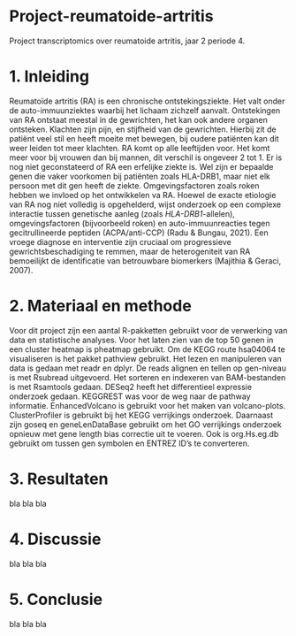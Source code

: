 # Project-reumatoide-artritis
Project transcriptomics over reumatoide artritis, jaar 2 periode 4.

# 1. Inleiding
Reumatoïde artritis (RA) is een chronische ontstekingsziekte. Het valt onder de auto-immuunziektes waarbij het lichaam zichzelf aanvalt. Ontstekingen van RA ontstaat meestal in de gewrichten, het kan ook andere organen ontsteken. Klachten zijn pijn, en stijfheid van de gewrichten. Hierbij zit de patiënt veel stil en heeft moeite met bewegen, bij oudere patiënten kan dit weer leiden tot meer klachten. RA komt op alle leeftijden voor. Het komt meer voor bij vrouwen dan bij mannen, dit verschil is ongeveer 2 tot 1. Er is nog niet geconstateerd of RA een erfelijke ziekte is. Wel zijn er bepaalde genen die vaker voorkomen bij patiënten zoals HLA-DRB1, maar niet elk persoon met dit gen heeft de ziekte. Omgevingsfactoren zoals roken hebben we invloed op het ontwikkelen va RA. 
Hoewel de exacte etiologie van RA nog niet volledig is opgehelderd, wijst onderzoek op een complexe interactie tussen genetische aanleg (zoals *HLA-DRB1*-allelen), omgevingsfactoren (bijvoorbeeld roken) en auto-immuunreacties tegen gecitrullineerde peptiden (ACPA/anti-CCP) (Radu & Bungau, 2021). Een vroege diagnose en interventie zijn cruciaal om progressieve gewrichtsbeschadiging te remmen, maar de heterogeniteit van RA bemoeilijkt de identificatie van betrouwbare biomerkers (Majithia & Geraci, 2007). 

# 2. Materiaal en methode
Voor dit project zijn een aantal R-pakketten gebruikt voor de verwerking van data en statistische analyses. Voor het laten zien van de top 50 genen in een cluster heatmap is pheatmap gebruikt. Om de KEGG route hsa04064 te visualiseren is het pakket pathview gebruikt. Het lezen en manipuleren van data is gedaan met readr en dplyr. De reads alignen en tellen op gen-niveau is met Rsubread uitgevoerd. Het sorteren en indexeren van BAM-bestanden is met Rsamtools gedaan. DESeq2 heeft het differentieel expressie onderzoek gedaan. KEGGREST was voor de weg naar de pathway informatie. EnhancedVolcano is gebruikt voor het maken van volcano-plots. ClusterProfiler is gebruikt bij het KEGG verrijkings onderzoek. Daarnaast zijn goseq en geneLenDataBase gebruikt om het GO verrijkings onderzoek opnieuw met gene length bias correctie uit te voeren. Ook is org.Hs.eg.db gebruikt om tussen gen symbolen en ENTREZ ID’s te converteren. 

# 3. Resultaten
bla bla bla

# 4. Discussie
bla bla bla

# 5. Conclusie
bla bla bla

